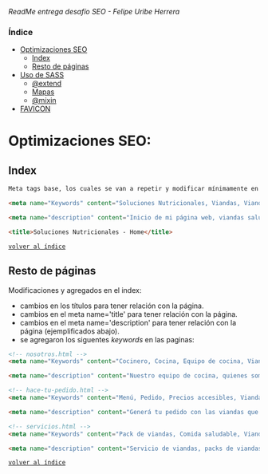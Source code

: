 *ReadMe entrega desafío SEO - Felipe Uribe Herrera*

### Índice
- [Optimizaciones SEO](#optimizaciones-seo)
    * [Index](#index)
    * [Resto de páginas](#resto-de-páginas)
- [Uso de SASS](#uso-de-sass)
    * [@extend](#extend)
    * [Mapas](#mapas)
    * [@mixin](#mixins)
- [FAVICON](#favicon)

# Optimizaciones SEO:

## Index

```html
Meta tags base, los cuales se van a repetir y modificar mínimamente en el resto de las páginas.

<meta name="Keywords" content="Soluciones Nutricionales, Viandas, Viandas saludables, Sano, Rico, Nutrititvo">

<meta name="description" content="Inicio de mi página web, viandas saludables para empresas y particulares">

<title>Soluciones Nutricionales - Home</title>
```
[`volver al índice`](#índice)

## Resto de páginas

Modificaciones y agregados en el index:
- cambios en los títulos para tener relación con la página.
- cambios en el meta name='title' para tener relación con la página.
- cambios en el meta name='description' para tener relación con la página (ejemplificados abajo).
- se agregaron los siguentes *keywords* en las paginas:

```html
<!-- nosotros.html -->
<meta name="Keywords" content="Cocinero, Cocina, Equipo de cocina, Viandas, Viandas para empresas, Quienes somos">

<meta name="description" content="Nuestro equipo de cocina, quienes somos">

<!-- hace-tu-pedido.html -->
<meta name="Keywords" content="Menú, Pedido, Precios accesibles, Viandas saludables, Viandas">

<meta name="description" content="Generá tu pedido con las viandas que más te gusten">

<!-- servicios.html -->
<meta name="Keywords" content="Pack de viandas, Comida saludable, Viandas, Servicios">

<meta name="description" content="Servicio de viandas, packs de viandas y opciones saludables">
```
[`volver al índice`](#índice)
